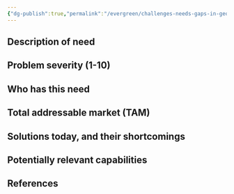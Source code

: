 ```yaml
---
{"dg-publish":true,"permalink":"/evergreen/challenges-needs-gaps-in-geothermal/reduce-fluid-friction-during-fracking/","tags":["need"]}
---
```


## Description of need


## Problem severity (1-10)


## Who has this need


## Total addressable market (TAM)


## Solutions today, and their shortcomings


## Potentially relevant capabilities


## References
